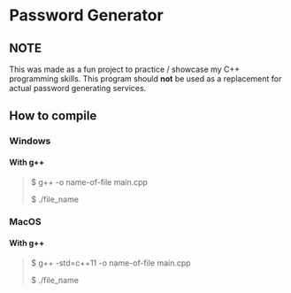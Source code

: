 # Password Generator

## NOTE
This was made as a fun project to practice / showcase my C++ programming skills.
This program should **not** be used as a replacement for actual password generating services.

## How to compile

### Windows
#### With g++

>$ g++ -o name-of-file main.cpp
>
>$ ./file_name

### MacOS
#### With g++

>$ g++ -std=c++11 -o name-of-file main.cpp
>
>$ ./file_name
